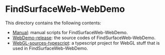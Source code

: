 # FindSurfaceWeb-WebDemo

This directory contains the following contents:

- [Manual](Manual): manual scripts for FindSurfaceWeb-WebDemo.
- [WebDemo-release](WebDemo-release): the source codes of  FindSurfaceWeb-WebDemo.
- [WebGL-sources-typescript](WebGL-sources-typescript): a typescript project for WebGL stuff that is used in FindSurfaceWeb-WebDemo.